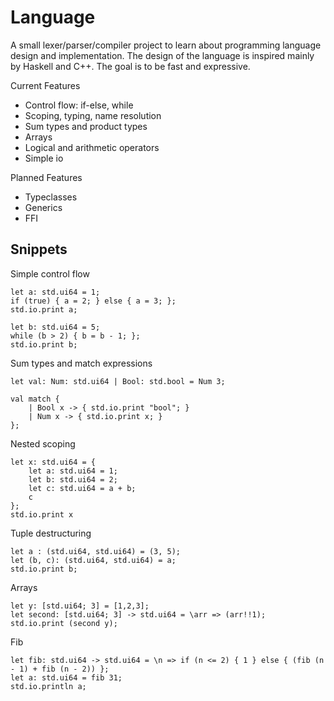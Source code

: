 # Language
A small lexer/parser/compiler project to learn about programming language design and implementation. The design of the language is inspired mainly by Haskell and C++. The goal is to be fast and expressive. 

Current Features
 - Control flow: if-else, while 
 - Scoping, typing, name resolution
 - Sum types and product types
 - Arrays
 - Logical and arithmetic operators
 - Simple io

Planned Features
 - Typeclasses
 - Generics
 - FFI
 
## Snippets

Simple control flow
```
let a: std.ui64 = 1;
if (true) { a = 2; } else { a = 3; };
std.io.print a;

let b: std.ui64 = 5;
while (b > 2) { b = b - 1; };
std.io.print b;
```

Sum types and match expressions
```
let val: Num: std.ui64 | Bool: std.bool = Num 3;

val match {
	| Bool x -> { std.io.print "bool"; }
	| Num x -> { std.io.print x; }
};
```

Nested scoping
```
let x: std.ui64 = {
	let a: std.ui64 = 1;
	let b: std.ui64 = 2;
	let c: std.ui64 = a + b;
	c
};
std.io.print x
```

Tuple destructuring
```
let a : (std.ui64, std.ui64) = (3, 5);
let (b, c): (std.ui64, std.ui64) = a;
std.io.print b;
```

Arrays
```
let y: [std.ui64; 3] = [1,2,3];
let second: [std.ui64; 3] -> std.ui64 = \arr => (arr!!1);
std.io.print (second y);
```

Fib
```
let fib: std.ui64 -> std.ui64 = \n => if (n <= 2) { 1 } else { (fib (n - 1) + fib (n - 2)) };
let a: std.ui64 = fib 31;
std.io.println a;
```
